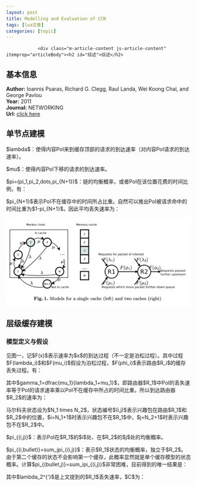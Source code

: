 ```yaml
---
layout: post
title: Modelling and Evaluation of CCN 
tags: [lua文章]
categories: [topic]
---
```

<meta itemprop="mainEntityOfPage" itemscope="" itemtype="https://schema.org/WebPage"/>
				
				<div class="m-article-content js-article-content" itemprop="articleBody"><h2 id="综述">综述</h2>



<h2 id="基本信息">基本信息</h2>
<p><strong>Author:</strong> Ioannis Psaras, Richard G. Clegg, Raul Landa, Wei Koong Chai, and George Pavlou<br/>
<strong>Year:</strong> 2011<br/>
<strong>Journal:</strong> NETWORKING<br/>
<strong>Url:</strong> <a href="https://link.springer.com/chapter/10.1007/978-3-642-20757-0_7">click here</a></p>

<h2 id="单节点建模">单节点建模</h2>
<p>$lambda$：使得内容PoI来到缓存顶部的请求的到达速率（对内容PoI请求的到达速率）。</p>

<p>$mu$：使得内容PoI下移的请求的到达速率。</p>

<p>$pi=(pi_1,pi_2,dots,pi_{N+1})$：链的均衡概率，或者PoI在该位置花费的时间比例，有：</p>

<script type="math/tex; mode=display">pi_i=frac{lambda}{mu}big[frac{mu}{mu+lambda}big]^i</script>

<script type="math/tex; mode=display">pi_{N+1}=big[frac{mu}{mu+lambda}big]^N</script>

<p>$pi_{N+1}$表示PoI不在缓存中的时间所占比重。自然可以推出PoI被请求命中的时间比重为$1-pi_{N+1}$。因此平均丢失速率为：</p>

<script type="math/tex; mode=display">lambdapi_{N+1}=lambdabig[frac{mu}{mu+lambda}big]^N</script>

<p><img src="https://github.com/kanyuanzhi/kanyuanzhi.github.io/raw/master/assets/myimages/20181030/1.png" alt=""/></p>

<h2 id="层级缓存建模">层级缓存建模</h2>

<h3 id="模型定义与假设">模型定义与假设</h3>
<p>见图一，记$F(x)$表示速率为$x$的到达过程（不一定是泊松过程）。其中过程$F(lambda_i)$和$F(mu_i)$假设为泊松过程，$F(phi_i)$表示路由$R_i$的缓存丢失过程。有：</p>

<script type="math/tex; mode=display">phi_1=lambda_1gamma_1^{N_1}</script>

<p>其中$gamma_1=dfrac{mu_1}{lambda_1+mu_1}$，即路由器$R_1$中PoI的丢失速率等于PoI的请求速率乘以PoI不在缓存中所占的时间比重。所以到达路由器$R_2$的速率为：
<script type="math/tex">lambda_2^{'}=lambda_1gamma_1^{N_1}+lambda_2</script></p>

<p>马尔科夫状态设为$N_1 times N_2$，状态编号$(i,j)$表示兴趣包在路由$R_1$和$R_2$中的位置，$i=N_1+1$时表示兴趣包不在$R_1$中，$j=N_2+1$时表示兴趣包不在$R_2$中。</p>

<p>$pi_{(i,j)}$：表示PoI在$R_1$的$i$处、在$R_2$的$j$处的均衡概率。</p>

<p>$pi_{(i,bullet)}=sum_jpi_{(i,j)}$：表示$R_1$状态的均衡概率，独立于$R_2$。由于第二个缓存的状态不会影响第一个缓存，此概率显然就是单个缓存模型的状态概率。计算$pi_{(bullet,j)}=sum_ipi_{(i,j)}$非常困难，目前得到的唯一结果是：</p>

<script type="math/tex; mode=display">pi_{(bullet,1)}=frac{lambda_2^{'}-lambda_2C/(mu_2+lambda_2)}{mu_2+lambda_2^{'}-C}</script>

<p>其中$lambda_2^{‘}$是上文提到的$R_1$丢失速率，$C$为：</p>

<script type="math/tex; mode=display">C=lambda_1[(mu_1/(lambda_1+mu_1))^{N_1}-(mu_1/(lambda_1+lambda_2+mu_1+mu_2))^{N_1}]</script>

</div>